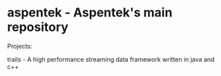 aspentek - Aspentek's main repository
========

Projects:

trails - A high performance streaming data framework written in java and c++

